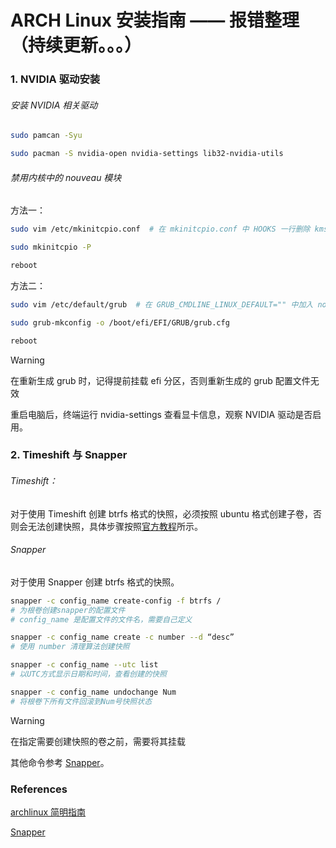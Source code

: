 # ARCH Linux 安装指南 —— 报错整理（持续更新。。。）

### 1.  NVIDIA  驱动安装

###### 安装 NVIDIA 相关驱动

```bash
sudo pamcan -Syu

sudo pacman -S nvidia-open nvidia-settings lib32-nvidia-utils 
```

###### 禁用内核中的 nouveau 模块

方法一： 

```bash
sudo vim /etc/mkinitcpio.conf  # 在 mkinitcpio.conf 中 HOOKS 一行删除 kms 并保存

sudo mkinitcpio -P 

reboot
```

方法二： 

```bash
sudo vim /etc/default/grub  # 在 GRUB_CMDLINE_LINUX_DEFAULT="" 中加入 nomodeset nouveau.modeset=0 

sudo grub-mkconfig -o /boot/efi/EFI/GRUB/grub.cfg

reboot
```

> [!WARNING]
>
> 在重新生成 grub 时，记得提前挂载 efi 分区，否则重新生成的 grub 配置文件无效

重启电脑后，终端运行 nvidia-settings 查看显卡信息，观察 NVIDIA 驱动是否启用。

### 2.  Timeshift 与 Snapper

###### Timeshift：

对于使用 Timeshift 创建 btrfs 格式的快照，必须按照 ubuntu 格式创建子卷，否则会无法创建快照，具体步骤按照[官方教程](https://github.com/linuxmint/timeshift)所示。

###### Snapper

对于使用 Snapper 创建 btrfs 格式的快照。

```bash
snapper -c config_name create-config -f btrfs /  
# 为根卷创建snapper的配置文件 
# config_name 是配置文件的文件名，需要自己定义

snapper -c config_name create -c number --d “desc” 
# 使用 number 清理算法创建快照

snapper -c config_name --utc list 
# 以UTC方式显示日期和时间，查看创建的快照

snapper -c config_name undochange Num
# 将根卷下所有文件回滚到Num号快照状态
```

> [!WARNING]
>
> 在指定需要创建快照的卷之前，需要将其挂载

其他命令参考 [Snapper](https://wiki.archlinux.org/title/Snapper)。



### References

[archlinux 简明指南](https://arch.icekylin.online/)

[Snapper](https://wiki.archlinuxcn.org/wiki/Snapper)



 

 

 
